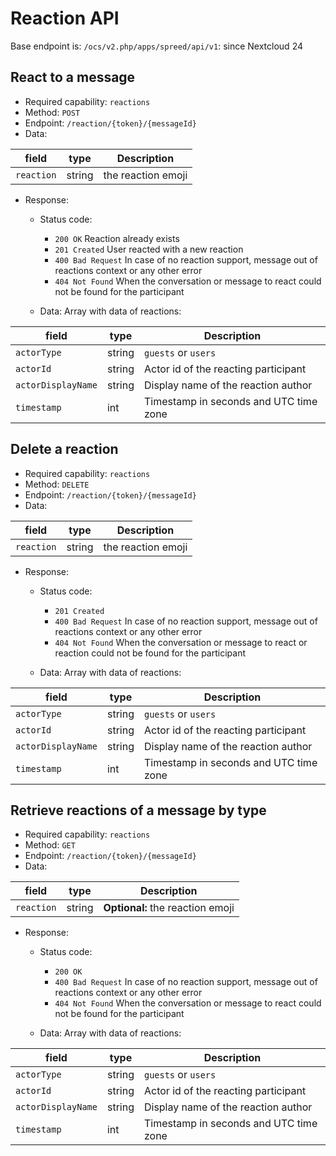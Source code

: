 # Reaction API

Base endpoint is: `/ocs/v2.php/apps/spreed/api/v1`: since Nextcloud 24

## React to a message

* Required capability: `reactions`
* Method: `POST`
* Endpoint: `/reaction/{token}/{messageId}`
* Data:

| field      | type   | Description        |
|------------|--------|--------------------|
| `reaction` | string | the reaction emoji |

* Response:
    - Status code:
        + `200 OK` Reaction already exists
        + `201 Created` User reacted with a new reaction
        + `400 Bad Request` In case of no reaction support, message out of reactions context or any other error
        + `404 Not Found` When the conversation or message to react could not be found for the participant

    - Data:
        Array with data of reactions:

| field              | type   | Description                            |
|--------------------|--------|----------------------------------------|
| `actorType`        | string | `guests` or `users`                    |
| `actorId`          | string | Actor id of the reacting participant   |
| `actorDisplayName` | string | Display name of the reaction author    |
| `timestamp`        | int    | Timestamp in seconds and UTC time zone |

## Delete a reaction

* Required capability: `reactions`
* Method: `DELETE`
* Endpoint: `/reaction/{token}/{messageId}`
* Data:

| field      | type   | Description        |
|------------|--------|--------------------|
| `reaction` | string | the reaction emoji |

* Response:
    - Status code:
        + `201 Created`
        + `400 Bad Request` In case of no reaction support, message out of reactions context or any other error
        + `404 Not Found` When the conversation or message to react or reaction could not be found for the participant

    - Data:
        Array with data of reactions:

| field              | type   | Description                            |
|--------------------|--------|----------------------------------------|
| `actorType`        | string | `guests` or `users`                    |
| `actorId`          | string | Actor id of the reacting participant   |
| `actorDisplayName` | string | Display name of the reaction author    |
| `timestamp`        | int    | Timestamp in seconds and UTC time zone |

## Retrieve reactions of a message by type

* Required capability: `reactions`
* Method: `GET`
* Endpoint: `/reaction/{token}/{messageId}`
* Data:

| field      | type   | Description                      |
|------------|--------|----------------------------------|
| `reaction` | string | **Optional:** the reaction emoji |

* Response:
    - Status code:
        + `200 OK`
        + `400 Bad Request` In case of no reaction support, message out of reactions context or any other error
        + `404 Not Found` When the conversation or message to react could not be found for the participant

    - Data:
        Array with data of reactions:

| field              | type   | Description                            |
|--------------------|--------|----------------------------------------|
| `actorType`        | string | `guests` or `users`                    |
| `actorId`          | string | Actor id of the reacting participant   |
| `actorDisplayName` | string | Display name of the reaction author    |
| `timestamp`        | int    | Timestamp in seconds and UTC time zone |
